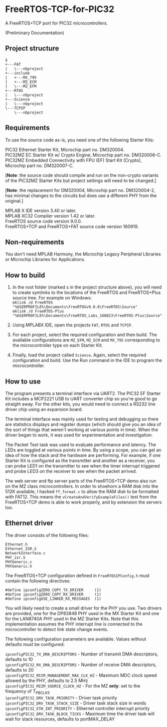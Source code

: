 # FreeRTOS-TCP-for-PIC32

A FreeRTOS+TCP port for PIC32 microcontrollers.

(Preliminary Documentation)

## Project structure

`$`  
`+---FAT`  
`|   \---nbproject`  
`+---include`  
`|   +---MX_795`  
`|   +---MZ_ECM`  
`|   \---MZ_EFM`  
`+---RTOS`  
`|   \---nbproject`  
`+---Science`  
`|   \---nbproject`  
`\---TCPIP`  
`    \---nbproject`  

## Requirements

To use the source code as-is, you need one of the following Starter Kits:

PIC32 Ethernet Starter Kit, Microchip part no. DM320004.  
PIC32MZ EC Starter Kit w/ Crypto Engine, Microchip part no. DM320006-C.  
PIC32MZ Embedded Connectivity with FPU (EF) Start Kit (Crypto), Microchip part no. DM320007-C.  

[**Note**: the source code should compile and run on the non-crypto variants of the PIC32MZ Starter Kits but project settings will need to be changed.]

[**Note**: the replacement for DM320004, Microchip part no. DM320004-2, has minimal changes to the circuits but does use a different PHY from the original.]

MPLAB X IDE version 3.40 or later.  
MPLAB XC32 Compiler version 1.42 or later.  
FreeRTOS source code version 9.0.0.  
FreeRTOS+TCP and FreeRTOS+FAT source code version 160919.  

## Non-requirements

You don't need MPLAB Harmony, the Microchip Legacy Peripheral Libraries or Microchip Libraries for Applications.

## How to build

1. In the root folder (marked `$` in the project structure above), you will need to create symlinks to the locations of the FreeRTOS and FreeRTOS+Plus source tree. For example on Windows:  
`mklink /d FreeRTOS "%USERPROFILE%\Documents\FreeRTOSv9.0.0\FreeRTOS\Source"`  
`mklink /d FreeRTOS-Plus "%USERPROFILE%\Documents\FreeRTOS_Labs_160823\FreeRTOS-Plus\Source"`  

2. Using MPLABX IDE, open the projects `FAT`, `RTOS` and `TCPIP`.

3. For each project, select the required configuration and then build. The available configurations are `MZ_EFM`, `MZ_ECM` and `MX_795` corresponding to the microcontroller type on each Starter Kit.

4. Finally, load the project called `Science`. Again, select the required configuration and build. Use the Run command in the IDE to program the microcontroller.

## How to use

The program presents a terminal interface via UART2. The PIC32 EF Starter Kit includes a MCP2221 USB to UART converter chip so you're good to go straight away. For the other kits, you would need to connect a RS232 line driver chip using an expansion board.

The terminal interface was mainly used for testing and debugging so there are statistics displays and register dumps (which should give you an idea of the sort of things that weren't working at various points in time). When the driver began to work, it was used for experimentation and investigation.

The Packet Test task was used to evaluate performance and latency. The LEDs are toggled at various points in time. By using a scope, you can get an idea of how the stack and the hardware are performing. For example, if one Starter Kit is configured as the transmitter and another as a receiver, you can probe LED1 on the transmitter to see when the timer interrupt triggered and probe LED3 on the receiver to see when the packet arrived.

The web server and ftp server parts of the FreeRTOS+TCP demo also run on the MZ class microcontrollers. In order to shoehorn a RAM disk into the 512K available, I hacked `ff_format.c` to allow the RAM disk to be formatted with FAT12. This means the `vCreateAndVerifyExampleFiles()` test from the FreeRTOS+TCP demo is able to work properly, and by extension the servers too.

## Ethernet driver

The driver consists of the following files:

`Ethernet.h`  
`Ethernet_ISR.S`  
`NetworkInterface.c`  
`PHY_isr.S`  
`PHYGeneric.c`  
`PHYGeneric.h`  

The FreeRTOS+TCP configuration defined in `FreeRTOSIPConfig.h` must contain the following directives:

`#define ipconfigZERO_COPY_TX_DRIVER     (1)`  
`#define ipconfigZERO_COPY_RX_DRIVER     (1)`  
`#define ipconfigUSE_LINKED_RX_MESSAGES  (1)`  

You will likely need to create a small driver for the PHY you use. Two drivers are provided, one for the DP83848 PHY used in the MX Starter Kit and one for the LAN8740A PHY used in the MZ Starter Kits. Note that this implementation assumes the PHY interrupt line is connected to the microcontroller to detect link state change events.

The following configuration parameters are available. Values without defaults must be configured:

`ipconfigPIC32_TX_DMA_DESCRIPTORS` - Number of transmit DMA descriptors, defaults to 10  
`ipconfigPIC32_RX_DMA_DESCRIPTORS` - Number of receive DMA descriptors, defaults to 20  
`ipconfigPIC32_MIIM_MANAGEMENT_MAX_CLK_HZ` - Maximum MDC clock speed allowed by the PHY, defaults to 2.5 MHz  
`ipconfigPIC32_MIIM_SOURCE_CLOCK_HZ` - For the MZ __only__: set to the frequency of T<sub>PBCLK5</sub>  
`ipconfigPIC32_DRV_TASK_PRIORITY` - Driver task priority  
`ipconfigPIC32_DRV_TASK_STACK_SIZE` - Driver task stack size in words  
`ipconfigPIC32_ETH_INT_PRIORITY` - Ethernet controller interrupt priority  
`ipconfigPIC32_DRV_TASK_BLOCK_TICKS` - Maximum time the driver task will wait for stack resources, defaults to portMAX_DELAY  

